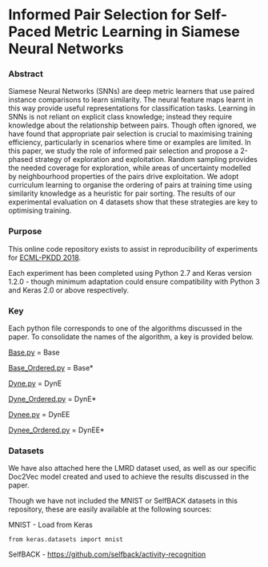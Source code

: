 
# Informed Pair Selection for Self-Paced Metric Learning in Siamese Neural Networks

### Abstract
Siamese Neural Networks (SNNs) are deep metric learners that use paired instance comparisons to learn similarity. The neural feature maps learnt in this way provide useful representations for classification tasks. Learning in SNNs is not reliant on explicit class knowledge; instead they require knowledge about the relationship between pairs. Though often ignored, we have found that appropriate pair selection is crucial to maximising training efficiency, particularly in scenarios where time or examples are limited. In this paper, we study the role of informed pair selection and propose a 2-phased strategy of exploration and exploitation. Random sampling provides the needed coverage for exploration, while areas of uncertainty modelled by neighbourhood properties of the pairs drive exploitation. We adopt curriculum learning to organise the ordering of pairs at training time using similarity knowledge as a heuristic for pair sorting. The results of our experimental evaluation on 4 datasets show that these strategies are key to optimising training.


### Purpose
This online code repository exists to assist in reproducibility of experiments for [ECML-PKDD 2018](http://www.ecmlpkdd2018.org/).

Each experiment has been completed using Python 2.7 and Keras version 1.2.0 - though minimum adaptation could ensure compatibility with Python 3 and Keras 2.0 or above respectively.


### Key
Each python file corresponds to one of the algorithms discussed in the paper. To consolidate the names of the algorithm, a key is provided below.

  [Base.py](https://github.com/Kyle-RGU/Informed-Pair-Selection/blob/master/Informed%20Pair%20Selection/SNN_Base.py) = Base
  
  [Base_Ordered.py](https://github.com/Kyle-RGU/Informed-Pair-Selection/blob/master/Informed%20Pair%20Selection/SNN_Base_Ordered.py) = Base*
  
  [Dyne.py](https://github.com/Kyle-RGU/Informed-Pair-Selection/blob/master/Informed%20Pair%20Selection/SNN_Dyne.py) = DynE
  
  [Dyne_Ordered.py](https://github.com/Kyle-RGU/Informed-Pair-Selection/blob/master/Informed%20Pair%20Selection/SNN_Dyne_Ordered.py) = DynE*
  
  [Dynee.py](https://github.com/Kyle-RGU/Informed-Pair-Selection/blob/master/Informed%20Pair%20Selection/SNN_Dynee.py) = DynEE
  
  [Dynee_Ordered.py](https://github.com/Kyle-RGU/Informed-Pair-Selection/blob/master/Informed%20Pair%20Selection/SNN_Dynee_Ordered.py) = DynEE*
  

### Datasets
We have also attached here the LMRD dataset used, as well as our specific Doc2Vec model created and used to achieve the results discussed in the paper. 

Though we have not included the MNIST or SelfBACK datasets in this repository, these are easily available at the following sources:

  MNIST - Load from Keras
  
    from keras.datasets import mnist
  
  SelfBACK - https://github.com/selfback/activity-recognition
